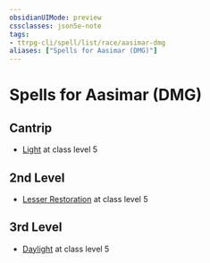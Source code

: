 ```yaml
---
obsidianUIMode: preview
cssclasses: json5e-note
tags:
- ttrpg-cli/spell/list/race/aasimar-dmg
aliases: ["Spells for Aasimar (DMG)"]
---
```

# Spells for Aasimar (DMG)

## Cantrip

- [Light](3-Mechanics/CLI/spells/light.md "PHB") at class level 5

## 2nd Level

- [Lesser Restoration](3-Mechanics/CLI/spells/lesser-restoration.md "PHB") at class level 5

## 3rd Level

- [Daylight](3-Mechanics/CLI/spells/daylight.md "PHB") at class level 5